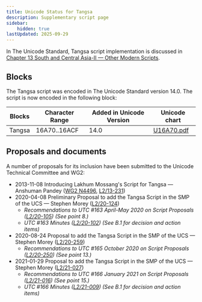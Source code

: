 ```yaml
---
title: Unicode Status for Tangsa
description: Supplementary script page
sidebar:
    hidden: true
lastUpdated: 2025-09-29
---
```


In The Unicode Standard, Tangsa script implementation is discussed in [Chapter 13 South and Central Asia-II — Other Modern Scripts](https://www.unicode.org/versions/latest/core-spec/chapter-13/#G51897).

## Blocks

The Tangsa script was encoded in The Unicode Standard version 14.0. The script is now encoded in the following block:

| Blocks | Character Range | Added in Unicode Version | Unicode chart |
| ------ | --------------- | ------------------------ | ------------- |
| Tangsa  | 16A70..16ACF | 14.0 | [U16A70.pdf](http://www.unicode.org/charts/PDF/U16A70.pdf) |

## Proposals and documents

A number of proposals for its inclusion have been submitted to the Unicode Technical Committee and WG2:
- 2013-11-08 Introducing Lakhum Mossang's Script for Tangsa — Anshuman Pandey ([WG2 N4496](https://www.unicode.org/wg2/docs/n4496.pdf), [L2/13-231](http://www.unicode.org/cgi-bin/GetMatchingDocs.pl?L2/13-231))
- 2020-04-08 Preliminary Proposal to add the Tangsa Script in the SMP of the UCS — Stephen Morey ([L2/20-124](http://www.unicode.org/cgi-bin/GetMatchingDocs.pl?L2/20-124))
  - _Recommendations to UTC #163 April-May 2020 on Script Proposals ([L2/20-105](https://www.unicode.org/L2/L2020/20105-script-adhoc-rept.pdf)) (See point 8.)_
  - _UTC #163 Minutes ([L2/20-102](https://www.unicode.org/L2/L2020/20102.htm)) (See B.1 for decision and action items)_
- 2020-08-24 Proposal to add the Tangsa Script in the SMP of the UCS — Stephen Morey ([L2/20-259](http://www.unicode.org/cgi-bin/GetMatchingDocs.pl?L2/20-259))
  - _Recommendations to UTC #165 October 2020 on Script Proposals ([L2/20-250](http://www.unicode.org/L2/L2020/20250-script-adhoc-rept.pdf)) (See point 13.)_
- 2021-01-29 Proposal to add the Tangsa Script in the SMP of the UCS — Stephen Morey ([L2/21-027](http://www.unicode.org/cgi-bin/GetMatchingDocs.pl?L2/21-027))
  - _Recommendations to UTC #166 January 2021 on Script Proposals ([L2/21-016](https://www.unicode.org/L2/L2021/21016r-script-adhoc-rept.pdf)) (See point 15.)_
  - _UTC #166 Minutes ([L2/21-009](https://www.unicode.org/L2/L2021/21009.htm)) (See B.1 for decision and action items)_

